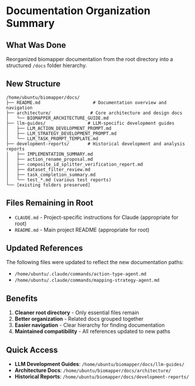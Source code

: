# Documentation Organization Summary

## What Was Done

Reorganized biomapper documentation from the root directory into a structured `/docs` folder hierarchy.

## New Structure

```
/home/ubuntu/biomapper/docs/
├── README.md                    # Documentation overview and navigation
├── architecture/               # Core architecture and design docs
│   └── BIOMAPPER_ARCHITECTURE_GUIDE.md
├── llm-guides/                # LLM-specific development guides
│   ├── LLM_ACTION_DEVELOPMENT_PROMPT.md
│   ├── LLM_STRATEGY_DEVELOPMENT_PROMPT.md
│   └── LLM_TASK_PROMPT_TEMPLATE.md
├── development-reports/       # Historical development and analysis reports
│   ├── IMPLEMENTATION_SUMMARY.md
│   ├── action_rename_proposal.md
│   ├── composite_id_splitter_verification_report.md
│   ├── dataset_filter_review.md
│   ├── task_completion_summary.md
│   └── test_*.md (various test reports)
└── [existing folders preserved]
```

## Files Remaining in Root

- `CLAUDE.md` - Project-specific instructions for Claude (appropriate for root)
- `README.md` - Main project README (appropriate for root)

## Updated References

The following files were updated to reflect the new documentation paths:
- `/home/ubuntu/.claude/commands/action-type-agent.md`
- `/home/ubuntu/.claude/commands/mapping-strategy-agent.md`

## Benefits

1. **Cleaner root directory** - Only essential files remain
2. **Better organization** - Related docs grouped together
3. **Easier navigation** - Clear hierarchy for finding documentation
4. **Maintained compatibility** - All references updated to new paths

## Quick Access

- **LLM Development Guides**: `/home/ubuntu/biomapper/docs/llm-guides/`
- **Architecture Docs**: `/home/ubuntu/biomapper/docs/architecture/`
- **Historical Reports**: `/home/ubuntu/biomapper/docs/development-reports/`
